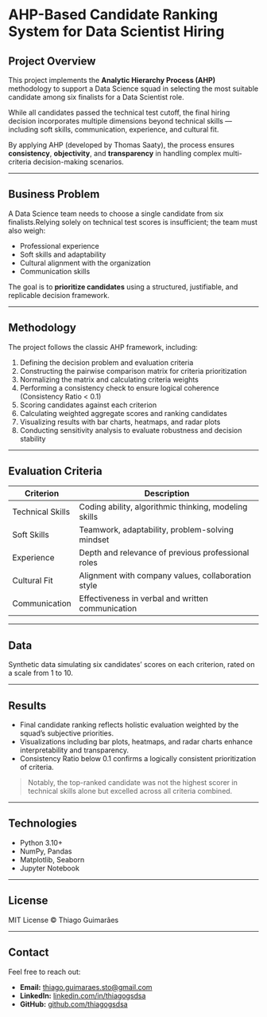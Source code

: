 # AHP-Based Candidate Ranking System for Data Scientist Hiring

## Project Overview

This project implements the **Analytic Hierarchy Process (AHP)** methodology to support a Data Science squad in selecting the most suitable candidate among six finalists for a Data Scientist role.

While all candidates passed the technical test cutoff, the final hiring decision incorporates multiple dimensions beyond technical skills — including soft skills, communication, experience, and cultural fit.

By applying AHP (developed by Thomas Saaty), the process ensures **consistency**, **objectivity**, and **transparency** in handling complex multi-criteria decision-making scenarios.

---

## Business Problem

A Data Science team needs to choose a single candidate from six finalists.Relying solely on technical test scores is insufficient; the team must also weigh:

- Professional experience
- Soft skills and adaptability
- Cultural alignment with the organization
- Communication skills

The goal is to **prioritize candidates** using a structured, justifiable, and replicable decision framework.

---

## Methodology

The project follows the classic AHP framework, including:

1. Defining the decision problem and evaluation criteria
2. Constructing the pairwise comparison matrix for criteria prioritization
3. Normalizing the matrix and calculating criteria weights
4. Performing a consistency check to ensure logical coherence (Consistency Ratio < 0.1)
5. Scoring candidates against each criterion
6. Calculating weighted aggregate scores and ranking candidates
7. Visualizing results with bar charts, heatmaps, and radar plots
8. Conducting sensitivity analysis to evaluate robustness and decision stability

---

## Evaluation Criteria

| Criterion        | Description                                           |
| ---------------- | ----------------------------------------------------- |
| Technical Skills | Coding ability, algorithmic thinking, modeling skills |
| Soft Skills      | Teamwork, adaptability, problem-solving mindset       |
| Experience       | Depth and relevance of previous professional roles    |
| Cultural Fit     | Alignment with company values, collaboration style    |
| Communication    | Effectiveness in verbal and written communication     |

---

## Data

Synthetic data simulating six candidates’ scores on each criterion, rated on a scale from 1 to 10.

---

## Results

- Final candidate ranking reflects holistic evaluation weighted by the squad’s subjective priorities.
- Visualizations including bar plots, heatmaps, and radar charts enhance interpretability and transparency.
- Consistency Ratio below 0.1 confirms a logically consistent prioritization of criteria.

> Notably, the top-ranked candidate was not the highest scorer in technical skills alone but excelled across all criteria combined.

---

## Technologies

- Python 3.10+
- NumPy, Pandas
- Matplotlib, Seaborn
- Jupyter Notebook

---

## License

MIT License © Thiago Guimarães

---

## Contact

Feel free to reach out:

- **Email:** thiago.guimaraes.sto@gmail.com
- **LinkedIn:** [linkedin.com/in/thiagogsdsa](https://www.linkedin.com/in/thiagogsdsa)
- **GitHub:** [github.com/thiagogsdsa](https://github.com/thiagogsdsa)

